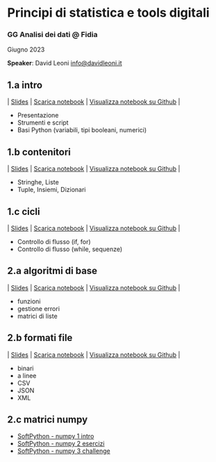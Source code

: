 # Principi di statistica e tools digitali

### GG Analisi dei dati @ Fidia

Giugno 2023

**Speaker**: David Leoni info@davidleoni.it

## 1.a intro

| [Slides](https://davidleoni.github.io/ggad/parte1a.slides.html) | [Scarica notebook](https://davidleoni.github.io/ggad/parte1a.ipynb) | [Visualizza notebook su Github](parte1a.ipynb) | 

- Presentazione
- Strumenti e script
- Basi Python (variabili, tipi booleani, numerici)

 
## 1.b contenitori

| [Slides](https://davidleoni.github.io/ggad/parte1b.slides.html) | [Scarica notebook](https://davidleoni.github.io/ggad/parte1b.ipynb) | [Visualizza notebook su Github](parte1b.ipynb) | 


- Stringhe, Liste
- Tuple, Insiemi, Dizionari


##  1.c cicli

| [Slides](https://davidleoni.github.io/ggad/parte1c.slides.html) | [Scarica notebook](https://davidleoni.github.io/ggad/parte1c.ipynb) | [Visualizza notebook su Github](parte1c.ipynb)  |


- Controllo di flusso (if, for) 
- Controllo di flusso (while, sequenze) 


##  2.a algoritmi di base

| [Slides](https://davidleoni.github.io/ggad/parte2a.slides.html) | [Scarica notebook](https://davidleoni.github.io/ggad/parte2a.ipynb) | [Visualizza notebook su Github](parte2a.ipynb)  |

- funzioni
- gestione errori
- matrici di liste


##  2.b formati file

| [Slides](https://davidleoni.github.io/ggad/parte2b.slides.html) | [Scarica notebook](https://davidleoni.github.io/ggad/parte2b.ipynb) | [Visualizza notebook su Github](parte2b.ipynb)  |

- binari
- a linee
- CSV
- JSON
- XML

##  2.c matrici numpy

* [SoftPython - numpy 1 intro](https://it.softpython.org/matrices-numpy/matrices-numpy1-sol.html)
* [SoftPython - numpy 2 esercizi](https://it.softpython.org/matrices-numpy/matrices-numpy2-sol.html)
* [SoftPython - numpy 3 challenge](https://it.softpython.org/matrices-numpy/matrices-numpy3-chal.html)



